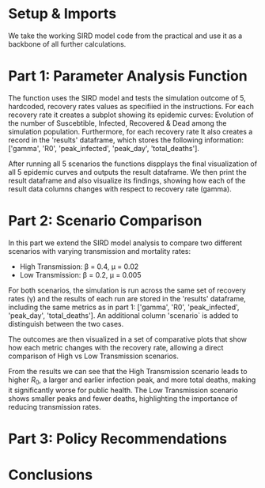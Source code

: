 # Setup & Imports
We take the working SIRD model code from the practical and use it as a backbone of all further calculations.

# Part 1: Parameter Analysis Function
The function uses the SIRD model and tests the simulation outcome of 5, hardcoded, recovery rates values as specifiied in the instructions. For each recovery rate it creates a subplot showing its epidemic curves: Evolution of the number of Suscebtible, Infected, Recovered & Dead among the simulation population. Furthermore, for each recovery rate It also creates a record in the 'results' dataframe, which stores the following information: ['gamma', 'R0', 'peak_infected', 'peak_day', 'total_deaths'].

After running all 5 scenarios the functions dispplays the final visualization of all 5 epidemic curves and outputs the result dataframe. We then print the result dataframe and also visualize its findings, showing how each of the result data columns changes with respect to recovery rate (gamma).

# Part 2: Scenario Comparison
In this part we extend the SIRD model analysis to compare two different scenarios with varying transmission and mortality rates:

- High Transmission: β = 0.4, μ = 0.02  
- Low Transmission: β = 0.2, μ = 0.005  

For both scenarios, the simulation is run across the same set of recovery rates (γ) and the results of each run are stored in the 'results' dataframe, including the same metrics as in part 1: ['gamma', 'R0', 'peak_infected', 'peak_day', 'total_deaths'].
An additional column 'scenario` is added to distinguish between the two cases.

The outcomes are then visualized in a set of comparative plots that show how each metric changes with the recovery rate, allowing a direct comparison of High vs Low 
Transmission scenarios.

From the results we can see that the High Transmission scenario leads to higher $R_0$, a larger and earlier infection peak, and more total deaths, 
making it significantly worse for public health. The Low Transmission scenario shows smaller peaks and fewer deaths, highlighting the importance of reducing 
transmission rates.

# Part 3: Policy Recommendations


# Conclusions
